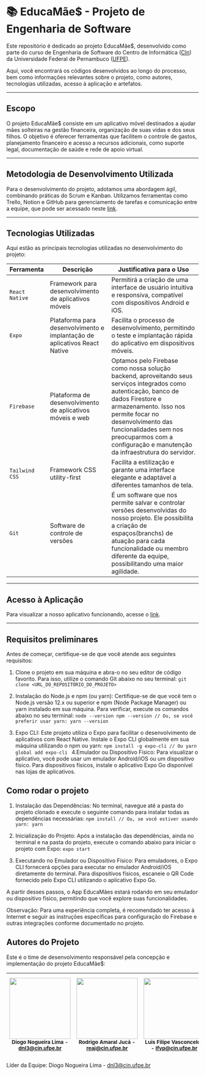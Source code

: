 # :books: EducaMãe$ - Projeto de Engenharia de Software

Este repositório é dedicado ao projeto EducaMãe$, desenvolvido como parte do curso de Engenharia de Software do Centro de Informática ([CIn](https://portal.cin.ufpe.br/)) da Universidade Federal de Pernambuco ([UFPE](https://www.ufpe.br)).

Aqui, você encontrará os códigos desenvolvidos ao longo do processo, bem como informações relevantes sobre o projeto, como autores, tecnologias utilizadas, acesso à aplicação e artefatos.

------

## Escopo

O projeto EducaMãe$ consiste em um aplicativo móvel destinados a ajudar mães solteiras na gestão financeira, organização de suas vidas e dos seus filhos. O objetivo é oferecer ferramentas que facilitem o controle de gastos, planejamento financeiro e acesso a recursos adicionais, como suporte legal, documentação de saúde e rede de apoio virtual.

------

## Metodologia de Desenvolvimento Utilizada

Para o desenvolvimento do projeto, adotamos uma abordagem ágil, combinando práticas do Scrum e Kanban. Utilizamos ferramentas como Trello, Notion e GitHub para gerenciamento de tarefas e comunicação entre a equipe, que pode ser acessado neste [link](https://github.com/gtamaral/projeto-es/tree/main/Artefatos/acompanhamento).

------

## Tecnologias Utilizadas

Aqui estão as principais tecnologias utilizadas no desenvolvimento do projeto:

| Ferramenta            | Descrição                                                               | Justificativa para o Uso                                                                                                                                                                                               |
|-----------------------|-------------------------------------------------------------------------|------------------------------------------------------------------------------------------------------------------------------------------------------------------------------------------------------------------------|
| `React Native`          | Framework para desenvolvimento de aplicativos móveis                   | Permitirá a criação de uma interface de usuário intuitiva e responsiva, compatível com dispositivos Android e iOS.                                                                                                    |
| `Expo`                  | Plataforma para desenvolvimento e implantação de aplicativos React Native | Facilita o processo de desenvolvimento, permitindo o teste e implantação rápida do aplicativo em dispositivos móveis.                                                                                                 |
| `Firebase`              | Plataforma de desenvolvimento de aplicativos móveis e web                | Optamos pelo Firebase como nossa solução backend, aproveitando seus serviços integrados como autenticação, banco de dados Firestore e armazenamento. Isso nos permite focar no desenvolvimento das funcionalidades sem nos preocuparmos com a configuração e manutenção da infraestrutura do servidor. |
| `Tailwind CSS`          | Framework CSS utility-first                                           | Facilita a estilização e garante uma interface elegante e adaptável a diferentes tamanhos de tela.                                                                                                                     |
| `Git` | Software de controle de versões | É um software que nos permite salvar e controlar versões desenvolvidas do nosso projeto. Ele possibilita a criação de espaços(branchs) de atuação para cada funcionalidade ou membro diferente da equipe, possibilitando uma maior agilidade. |


------

## Acesso à Aplicação

Para visualizar a nosso aplicativo funcionando, acesse o [link](https://github.com/gtamaral/projeto-es/tree/main/Artefatos/app_funcionando).

------

## Requisitos preliminares

Antes de começar, certifique-se de que você atende aos seguintes requisitos:

 1. Clone o projeto em sua máquina e abra-o no seu editor de código favorito. Para isso, utilize o comando Git abaixo no seu terminal:
``
git clone <URL_DO_REPOSITÓRIO_DO_PROJETO>
``

 2. Instalação do Node.js e npm (ou yarn): Certifique-se de que você tem o Node.js versão 12.x ou superior e npm (Node Package Manager) ou yarn instalado em sua máquina. Para verificar, execute os comandos abaixo no seu terminal:
``node --version
npm --version
// Ou, se você preferir usar yarn:
yarn --version
``
 3. Expo CLI: Este projeto utiliza o Expo para facilitar o desenvolvimento de aplicativos com React Native. Instale o Expo CLI globalmente em sua máquina utilizando o npm ou yarn:
``npm install -g expo-cli
// Ou
yarn global add expo-cli
``
4.Emulador ou Dispositivo Físico: Para visualizar o aplicativo, você pode usar um emulador Android/iOS ou um dispositivo físico. Para dispositivos físicos, instale o aplicativo Expo Go disponível nas lojas de aplicativos.

## Como rodar o projeto

 1. Instalação das Dependências: No terminal, navegue até a pasta do projeto clonado e execute o seguinte comando para instalar todas as dependências necessárias:
``
npm install
// Ou, se você estiver usando yarn:
yarn
``

 2. Inicialização do Projeto: Após a instalação das dependências, ainda no terminal e na pasta do projeto, execute o comando abaixo para iniciar o projeto com Expo:
``
expo start
``
 3. Executando no Emulador ou Dispositivo Físico:
Para emuladores, o Expo CLI fornecerá opções para executar no emulador Android/iOS diretamente do terminal.
Para dispositivos físicos, escaneie o QR Code fornecido pelo Expo CLI utilizando o aplicativo Expo Go.


A partir desses passos, o App EducaMães estará rodando em seu emulador ou dispositivo físico, permitindo que você explore suas funcionalidades.

Observação: Para uma experiência completa, é recomendado ter acesso à Internet e seguir as instruções específicas para configuração do Firebase e outras integrações conforme documentado no projeto.

## Autores do Projeto

Este é o time de desenvolvimento responsável pela concepção e implementação do projeto EducaMãe$:

| [<img src="https://avatars.githubusercontent.com/u/115439066?v=4" width=160>](https://github.com/DiogoNogueiraLima) <br><sub>Diogo Nogueira Lima - dnl3@cin.ufpe.br</sub> | [<img src="https://avatars.githubusercontent.com/u/113607491?v=4" width=160>](https://github.com/gtamaral) <br><sub>Rodrigo Amaral Jucá - reaj@cin.ufpe.br</sub> | [<img src="https://avatars.githubusercontent.com/u/110510265?v=4" width=160>](https://github.com/luisfv10) <br><sub>Luis Filipe Vasconcelos - lfvp@cin.ufpe.br</sub> | [<img src="https://avatars.githubusercontent.com/u/115117550?v=4" width=160>](https://github.com/matheusbon) <br><sub>Matheus Augusto Alves Bonfim - maab2@cin.ufpe.br</sub> |
| :---: | :---: | :---: | :---: |





Líder da Equipe: Diogo Nogueira Lima - dnl3@cin.ufpe.br 

